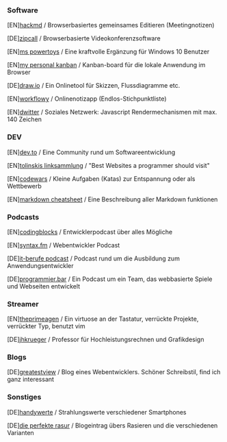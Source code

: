 ### Software

[EN][hackmd](https://hackmd.io) / Browserbasiertes gemeinsames Editieren (Meetingnotizen)

[DE][zipcall](https://zipcall.io/) / Browserbasierte Videokonferenzsoftware

[EN][ms powertoys](https://github.com/microsoft/PowerToys/releases/) / Eine kraftvolle Ergänzung für Windows 10 Benutzer

[EN][my personal kanban](https://greggigon.github.io/my-personal-kanban/) / Kanban-board für die lokale Anwendung im Browser

[DE][draw.io](https://draw.io/) / Ein Onlinetool für Skizzen, Flussdiagramme etc.

[EN][workflowy](https://workflowy.com/) / Onlinenotizapp (Endlos-Stichpunktliste)

[EN][dwitter](https://dwitter.net) / Soziales Netzwerk: Javascript Rendermechanismen mit max. 140 Zeichen

### DEV

[EN][dev.to](https://dev.to) / Eine Community rund um Softwareentwicklung

[EN][tolinskis linksammlung](https://github.com/stolinski/Best-websites-a-programmer-should-visit) / "Best Websites a programmer should visit"

[EN][codewars](https://www.codewars.com/) / Kleine Aufgaben (Katas) zur Entspannung oder als Wettbewerb

[EN][markdown cheatsheet](https://github.com/adam-p/markdown-here/wiki/Markdown-Cheatsheet) / Eine Beschreibung aller Markdown funktionen

### Podcasts

[EN][codingblocks](https://www.codingblocks.net/) / Entwicklerpodcast über alles Mögliche

[EN][syntax.fm](https://syntax.fm/) / Webentwickler Podcast

[DE][it-berufe podcast](https://it-berufe-podcast.de/category/podcast/) / Podcast rund um die Ausbildung zum Anwendungsentwickler

[DE][programmier.bar](https://programmier.bar/) / Ein Podcast um ein Team, das webbasierte Spiele und Webseiten entwickelt

### Streamer

[EN][theprimeagen](https://www.twitch.tv/theprimeagen) / Ein virtuose an der Tastatur, verrückte Projekte, verrückter Typ, benutzt vim

[DE][jhkrueger](https://www.twitch.tv/jhkrueger) / Professor für Hochleistungsrechnen und Grafikdesign

### Blogs

[DE][greatestview](https://greatestview.de/) / Blog eines Webentwicklers. Schöner Schreibstil, find ich ganz interessant

### Sonstiges

[DE][handywerte](https://handywerte.de/) / Strahlungswerte verschiedener Smartphones

[DE][die perfekte rasur](https://nichtinseattle.de/die-perfekte-rasur) / Blogeintrag übers Rasieren und die verschiedenen Varianten
